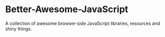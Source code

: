 # Better-Awesome-JavaScript
A collection of awesome browser-side JavaScript libraries, resources and shiny things.
